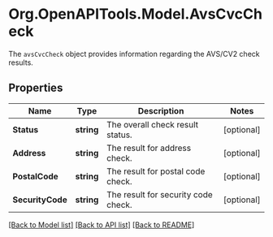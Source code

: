 # Org.OpenAPITools.Model.AvsCvcCheck
The `avsCvcCheck` object provides information regarding the AVS/CV2 check results.

## Properties

Name | Type | Description | Notes
------------ | ------------- | ------------- | -------------
**Status** | **string** | The overall check result status. | [optional] 
**Address** | **string** | The result for address check. | [optional] 
**PostalCode** | **string** | The result for postal code check. | [optional] 
**SecurityCode** | **string** | The result for security code check. | [optional] 

[[Back to Model list]](../README.md#documentation-for-models) [[Back to API list]](../README.md#documentation-for-api-endpoints) [[Back to README]](../README.md)

